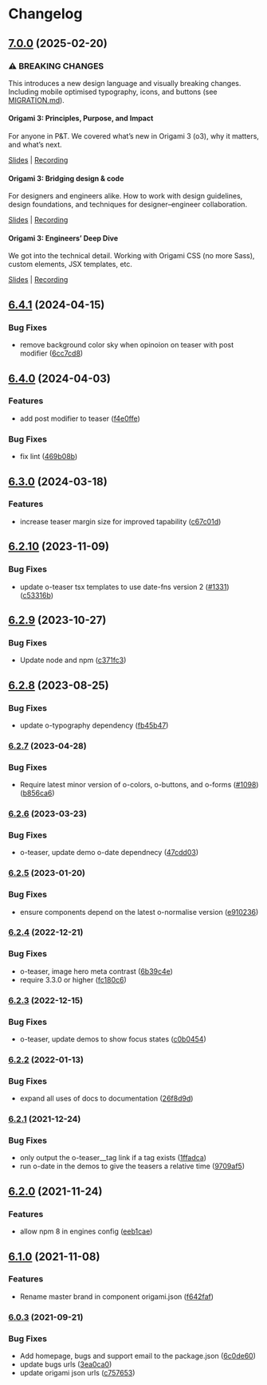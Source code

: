 # Changelog

## [7.0.0](https://github.com/Financial-Times/origami/compare/o-teaser-v6.4.1...o-teaser-v7.0.0) (2025-02-20)

### ⚠ BREAKING CHANGES

This introduces a new design language and visually breaking changes. Including mobile optimised typography, icons, and buttons (see [MIGRATION.md](./MIGRATION.md)).

#### Origami 3: Principles, Purpose, and Impact

For anyone in P&T. We covered what’s new in Origami 3 (o3), why it matters, and what’s next.

[Slides](https://docs.google.com/presentation/d/1Qs8RHpMrDxxP5LyrVlnsUHnS3AriRK5-IboUeneRyMs/edit#slide=id.g764506c38c_0_357) | [Recording](https://drive.google.com/file/d/1OMW9zdTOEUvWyW1trsFqL3XhpTejYelO/view)

#### Origami 3: Bridging design & code

For designers and engineers alike. How to work with design guidelines, design foundations, and techniques for designer–engineer collaboration.

[Slides](https://docs.google.com/presentation/d/1pGBKFNv-g8RbY2g3SJ7v823XBI-MQqpjHrdgg9B6bzI/edit#slide=id.g764506c38c_0_357) | [Recording](https://drive.google.com/file/d/14hWVKM690arNEWROPHx9gmebnOUa6wlM/view)

#### Origami 3: Engineers’ Deep Dive

We got into the technical detail. Working with Origami CSS (no more Sass), custom elements, JSX templates, etc.

[Slides](https://docs.google.com/presentation/d/1s1S959CwZYnd0Q89EhsDFLFUuy2HZ9UnpBVaDHDFX7A/edit#slide=id.g3347c4befb5_0_402) | [Recording](https://drive.google.com/file/d/1hDtSN8Ce_P0Vr_dv0KXuXhs5Q9aHfvAp/view)

## [6.4.1](https://github.com/Financial-Times/origami/compare/o-teaser-v6.4.0...o-teaser-v6.4.1) (2024-04-15)

### Bug Fixes

- remove background color sky when opinoion on teaser with post modifier ([6cc7cd8](https://github.com/Financial-Times/origami/commit/6cc7cd8769cde60a66a6f8676121996524039076))

## [6.4.0](https://github.com/Financial-Times/origami/compare/o-teaser-v6.3.0...o-teaser-v6.4.0) (2024-04-03)

### Features

- add post modifier to teaser ([f4e0ffe](https://github.com/Financial-Times/origami/commit/f4e0ffe8d9d3f78b974a9cce1d816e0e1e4243c9))

### Bug Fixes

- fix lint ([469b08b](https://github.com/Financial-Times/origami/commit/469b08b5338e99af1e3ac6648ff640b08a3096a1))

## [6.3.0](https://github.com/Financial-Times/origami/compare/o-teaser-v6.2.10...o-teaser-v6.3.0) (2024-03-18)

### Features

- increase teaser margin size for improved tapability ([c67c01d](https://github.com/Financial-Times/origami/commit/c67c01d55bd426ead426e2acc64cd97c15ef782c))

## [6.2.10](https://github.com/Financial-Times/origami/compare/o-teaser-v6.2.9...o-teaser-v6.2.10) (2023-11-09)

### Bug Fixes

- update o-teaser tsx templates to use date-fns version 2 ([#1331](https://github.com/Financial-Times/origami/issues/1331)) ([c53316b](https://github.com/Financial-Times/origami/commit/c53316ba964378d4f9077e2250fc73b40e9d2ab7))

## [6.2.9](https://github.com/Financial-Times/origami/compare/o-teaser-v6.2.8...o-teaser-v6.2.9) (2023-10-27)

### Bug Fixes

- Update node and npm ([c371fc3](https://github.com/Financial-Times/origami/commit/c371fc3f7f2d66266dbca95862ecef3ddeb1f339))

## [6.2.8](https://github.com/Financial-Times/origami/compare/o-teaser-v6.2.7...o-teaser-v6.2.8) (2023-08-25)

### Bug Fixes

- update o-typography dependency ([fb45b47](https://github.com/Financial-Times/origami/commit/fb45b47274241ea828f7dd50233441a76a215a51))

### [6.2.7](https://www.github.com/Financial-Times/origami/compare/o-teaser-v6.2.6...o-teaser-v6.2.7) (2023-04-28)

### Bug Fixes

- Require latest minor version of o-colors, o-buttons, and o-forms ([#1098](https://www.github.com/Financial-Times/origami/issues/1098)) ([b856ca6](https://www.github.com/Financial-Times/origami/commit/b856ca66c9ec555f3c70833ffa35cb05cd19841f))

### [6.2.6](https://www.github.com/Financial-Times/origami/compare/o-teaser-v6.2.5...o-teaser-v6.2.6) (2023-03-23)

### Bug Fixes

- o-teaser, update demo o-date dependnecy ([47cdd03](https://www.github.com/Financial-Times/origami/commit/47cdd033b5c311aeadf9e9744d7e25982a7a7a0c))

### [6.2.5](https://www.github.com/Financial-Times/origami/compare/o-teaser-v6.2.4...o-teaser-v6.2.5) (2023-01-20)

### Bug Fixes

- ensure components depend on the latest o-normalise version ([e910236](https://www.github.com/Financial-Times/origami/commit/e910236454318ce1bf198a06da7e76c0893c9142))

### [6.2.4](https://www.github.com/Financial-Times/origami/compare/o-teaser-v6.2.3...o-teaser-v6.2.4) (2022-12-21)

### Bug Fixes

- o-teaser, image hero meta contrast ([6b39c4e](https://www.github.com/Financial-Times/origami/commit/6b39c4e2ef3e2765510468bd37d6ad6b26a56908))
- require 3.3.0 or higher ([fc180c6](https://www.github.com/Financial-Times/origami/commit/fc180c619755daa1b7bfe65509f354cf0de113bf))

### [6.2.3](https://www.github.com/Financial-Times/origami/compare/o-teaser-v6.2.2...o-teaser-v6.2.3) (2022-12-15)

### Bug Fixes

- o-teaser, update demos to show focus states ([c0b0454](https://www.github.com/Financial-Times/origami/commit/c0b045475dbac8a2b89a4b496d9785b06bc74ebf))

### [6.2.2](https://www.github.com/Financial-Times/origami/compare/o-teaser-v6.2.1...o-teaser-v6.2.2) (2022-01-13)

### Bug Fixes

- expand all uses of docs to documentation ([26f8d9d](https://www.github.com/Financial-Times/origami/commit/26f8d9d8cbbe3e78902d8c3951b37e08150a77bd))

### [6.2.1](https://www.github.com/Financial-Times/origami/compare/o-teaser-v6.2.0...o-teaser-v6.2.1) (2021-12-24)

### Bug Fixes

- only output the o-teaser\_\_tag link if a tag exists ([1ffadca](https://www.github.com/Financial-Times/origami/commit/1ffadca7d12f753cf949a935ced0ee0969703446))
- run o-date in the demos to give the teasers a relative time ([9709af5](https://www.github.com/Financial-Times/origami/commit/9709af5472ea919c89a9311d4efe6183430e8864))

## [6.2.0](https://www.github.com/Financial-Times/origami/compare/o-teaser-v6.1.0...o-teaser-v6.2.0) (2021-11-24)

### Features

- allow npm 8 in engines config ([eeb1cae](https://www.github.com/Financial-Times/origami/commit/eeb1cae6e7f0379e647f2b41240b1f294997d528))

## [6.1.0](https://www.github.com/Financial-Times/origami/compare/o-teaser-v6.0.3...o-teaser-v6.1.0) (2021-11-08)

### Features

- Rename master brand in component origami.json ([f642faf](https://www.github.com/Financial-Times/origami/commit/f642faf0574d84ea8185b56e6090c8015def27e6))

### [6.0.3](https://www.github.com/Financial-Times/origami/compare/o-teaser-v6.0.2...o-teaser-v6.0.3) (2021-09-21)

### Bug Fixes

- Add homepage, bugs and support email to the package.json ([6c0de60](https://www.github.com/Financial-Times/origami/commit/6c0de60ebd6e64c4dd16d000fcc6b79412ce30f4))
- update bugs urls ([3ea0ca0](https://www.github.com/Financial-Times/origami/commit/3ea0ca03bcb6e55142a77387ad0fff5ddf056d44))
- update origami json urls ([c757653](https://www.github.com/Financial-Times/origami/commit/c7576532b5a14f0462d5346dfb63238be025602e))
